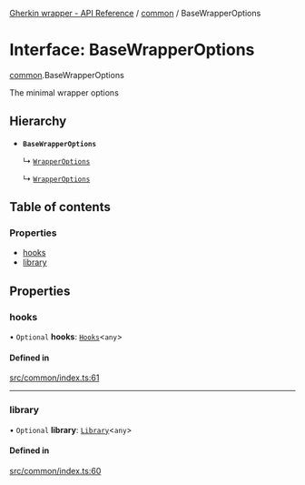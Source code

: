 [Gherkin wrapper - API Reference](../README.md) / [common](../modules/common.md) / BaseWrapperOptions

# Interface: BaseWrapperOptions

[common](../modules/common.md).BaseWrapperOptions

The minimal wrapper options

## Hierarchy

- **`BaseWrapperOptions`**

  ↳ [`WrapperOptions`](playwright.WrapperOptions.md)

  ↳ [`WrapperOptions`](jest.WrapperOptions.md)

## Table of contents

### Properties

- [hooks](common.BaseWrapperOptions.md#hooks)
- [library](common.BaseWrapperOptions.md#library)

## Properties

### hooks

• `Optional` **hooks**: [`Hooks`](../classes/index.Hooks.md)<`any`\>

#### Defined in

[src/common/index.ts:61](https://github.com/Niitch/gherkin-wrapper/blob/79f02ed/src/common/index.ts#L61)

___

### library

• `Optional` **library**: [`Library`](../classes/common.Library.md)<`any`\>

#### Defined in

[src/common/index.ts:60](https://github.com/Niitch/gherkin-wrapper/blob/79f02ed/src/common/index.ts#L60)
